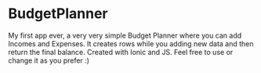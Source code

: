# BudgetPlanner
My first app ever, a very very simple Budget Planner where you can add Incomes and Expenses. It creates rows while you adding new data and then return  the final balance.
Created with Ionic and JS.
Feel free to use or change it as you prefer :)
